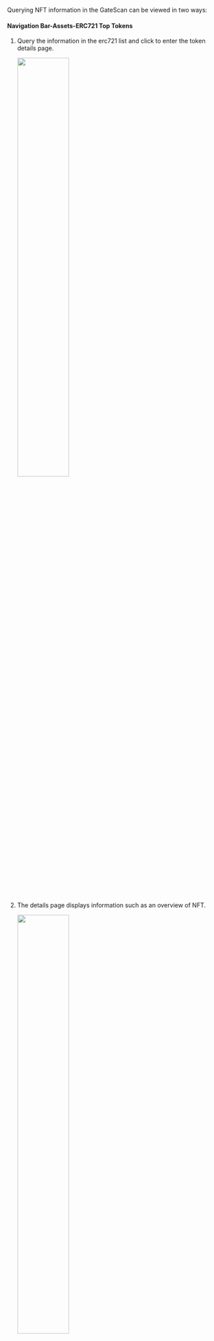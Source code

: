 
Querying NFT information in the GateScan can be viewed in two ways:

#### Navigation Bar-Assets-ERC721 Top Tokens

1. Query the information in the erc721 list and click to enter the token details page.

	<a data-fancybox title="" href="@assets/img/en/gatescan1.png"><img src="@assets/img/en/gatescan1.png"  height=50% width=50%></a>
	
2. The details page displays information such as an overview of NFT.

	<a data-fancybox title="" href="@assets/img/en/gatescan2.png"><img src="@assets/img/en/gatescan2.png"  height=50% width=50%></a>

3. The transfers, holder list and inventory of NFT are displayed at the bottom of the details page.

	<a data-fancybox title="" href="@assets/img/en/gatescan3.png"><img src="@assets/img/en/gatescan3.png"  height=50% width=50%></a>

4. You can click the inventory module to query the token ID of this NFT.

	<a data-fancybox title="" href="@assets/img/en/gatescan4.png"><img src="@assets/img/en/gatescan4.png"  height=50% width=50%></a>
	
#### Query by searching NFT address

1. After entering the address in the search box, click the query result.

	<a data-fancybox title="" href="@assets/img/en/gatescan5.png"><img src="@assets/img/en/gatescan5.png"  height=50% width=50%></a>
	
2. After entering the contract details page, click "token Tracker" to enter the NFT details page.

	<a data-fancybox title="" href="@assets/img/en/gatescan6.png"><img src="@assets/img/en/gatescan6.png"  height=50% width=50%></a>
	
3. The details page displays information such as an overview of NFT.

	<a data-fancybox title="" href="@assets/img/en/gatescan2.png"><img src="@assets/img/en/gatescan2.png"  height=50% width=50%></a>

4. The transfers, holder list and inventory of NFT are displayed at the bottom of the details page.

	<a data-fancybox title="" href="@assets/img/en/gatescan3.png"><img src="@assets/img/en/gatescan3.png"  height=50% width=50%></a>

5. You can click the inventory module to query the token ID of this NFT.

	<a data-fancybox title="" href="@assets/img/en/gatescan4.png"><img src="@assets/img/en/gatescan4.png"  height=50% width=50%></a>
